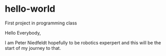 # hello-world
First project in programming class

Hello Everybody,

I am Peter Niedfeldt hopefully to be robotics experpert and this will be the start of my journey to that.
